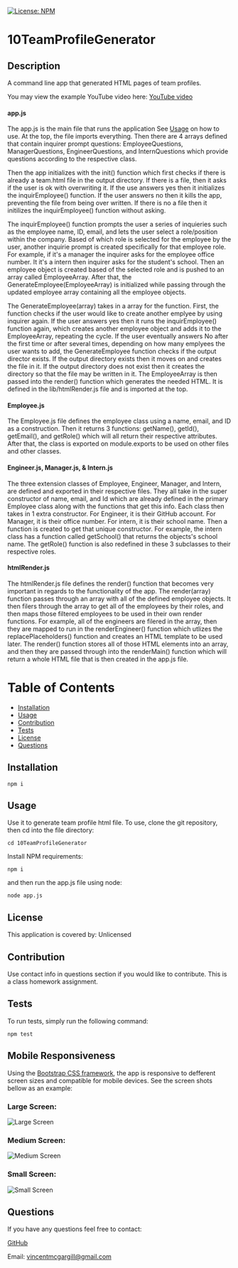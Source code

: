 [![License: NPM](https://img.shields.io/badge/License-NPM%20Package-green.svg)](https://www.npmjs.com/)
 
# 10TeamProfileGenerator
 
## Description 
A command line app that generated HTML pages of team profiles.

You may view the example YouTube video here:
[YouTube video](https://www.youtube.com/watch?v=l9qgnFdjuBo)

#### app.js
The app.js is the main file that runs the application See [Usage](#usage) on how to use. At the top, the file imports everything. Then there are 4 arrays defined that contain inquirer prompt questions: EmployeeQuestions, ManagerQuestions, EngineerQuestions, and InternQuestions which provide questions according to the respective class. 

Then the app initializes with the init() function which first checks if there is already a team.html file in the output directory. If there is a file, then it asks if the user is ok with overwriting it. If the use answers yes then it initializes the inquirEmployee() function. If the user answers no then it kills the app, preventing the file from being over written. If there is no a file then it initilizes the inquirEmployee() function without asking. 

The inquirEmployee() function prompts the user a series of inquieries such as the employee name, ID, email, and lets the user select a role/position within the company. Based of which role is selected for the employee by the user, another inquirie prompt is created specifically for that employee role. For example, if it's a manager the inquirer asks for the employee office number. It it's a intern then inquirer asks for the student's school. Then an employee object is created based of the selected role and is pushed to an array called EmployeeArray. After that, the GenerateEmployee(EmployeeArray) is initialized while passing through the updated employee array containing all the employee objects.

The GenerateEmployee(array) takes in a array for the function. First, the function checks if the user would like to create another emplyee by using inquirer again. If the user answers yes then it runs the inquirEmployee() function again, which creates another employee object and adds it to the EmployeeArray, repeating the cycle. If the user eventually answers No after the first time or after several times, depending on how many emplyees the user wants to add, the GenerateEmployee function checks if the output director exists. If the output directory exists then it moves on and creates the file in it. If the output directory does not exist then it creates the directory so that the file may be written in it. The EmployeeArray is then passed into the render() function which generates the needed HTML. It is defined in the lib/htmlRender.js file and is imported at the top.

#### Employee.js
The Employee.js file defines the employee class using a name, email, and ID as a construction. Then it returns 3 functions: getName(), getId(), getEmail(), and getRole() which will all return their respective attributes. After that, the class is exported on module.exports to be used on other files and other classes.

#### Engineer.js, Manager.js, & Intern.js
The three extension classes of Employee, Engineer, Manager, and Intern, are defined and exported in their respective files. They all take in the super constructor of name, email, and Id which are already defined in the primary Employee class along with the functions that get this info. Each class then takes in 1 extra constructor. For Engineer, it is their GitHub account. For Manager, it is their office number. For intern, it is their school name. Then a function is created to get that unique constructor. For example, the intern class has a function called getSchool() that returns the objects's school name. The getRole() function is also redefined in these 3 subclasses to their respective roles.

#### htmlRender.js
The htmlRender.js file defines the render() function that becomes very important in regards to the functionality of the app. The render(array) function passes through an array with all of the defined employee objects. It then filers through the array to get all of the employees by their roles, and then maps those filtered employees to be used in their own render functions. For example, all of the engineers are filered in the array, then they are mapped to run in the renderEngineer() function which utlizes the replacePlaceholders() function and creates an HTML template to be used later. The render() function stores all of those HTML elements into an array, and then they are passed through into the renderMain() function which will return a whole HTML file that is then created in the app.js file.

# Table of Contents 
- [Installation](#installation) 
- [Usage](#usage)
- [Contribution](#contribution) 
- [Tests](#tests) 
- [License](#license) 
- [Questions](#questions) 
 
## Installation 
```
npm i
```
 
## Usage 
Use it to generate team profile html file. To use, clone the git repository, then cd into the file directory:

```
cd 10TeamProfileGenerator
```

Install NPM requirements:

```
npm i
```

and then run the app.js file using node:

```
node app.js
```
 
## License 
This application is covered by: Unlicensed
 
## Contribution 
Use contact info in questions section if you would like to contribute. This is a class homework assignment.
 
## Tests 
To run tests, simply run the following command:

```
npm test
```

## Mobile Responsiveness
Using the [Bootstrap CSS framework](https://getbootstrap.com/), the app is responsive to defferent screen sizes and compatible for mobile devices. See the screen shots bellow as an example:

### Large Screen:

![Large Screen](./screenshots/Screenshot_1.png)

### Medium Screen:

![Medium Screen](./screenshots/Screenshot_2.png)

### Small Screen:

![Small Screen](./screenshots/Screenshot_3.png)
 
## Questions 
If you have any questions feel free to contact: 
 
[GitHub](https://github.com/vmcgargill) 
 
Email: [vincentmcgargill@gmail.com](mailto:vincentmcgargill@gmail.com)